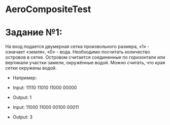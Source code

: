 # AeroCompositeTest

# Задание №1:
На вход подается двумерная сетка произвольного размера, «1» - означает «земля», «0» -
вода. Необходимо посчитать количество островов в сетке. Островом считается
соединенные по горизонтали или вертикали участки замели, окружённые водой. Можно
считать, что края сетки окружены водой.
* Например:
- Input:
 11110
 11010
 11000
 00000
- Output: 1

- Input:
 11000
 11000
 00100
 00011
- Output: 3
